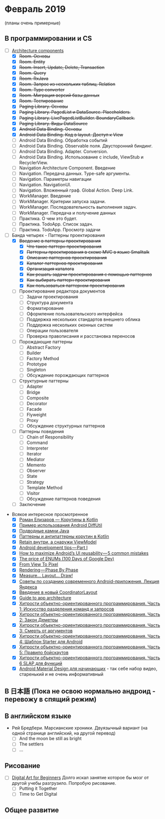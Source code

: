 # Февраль 2019
(планы очень примерные) 
## В программировании и CS
- [ ] [Architecture components](https://startandroid.ru/ru/courses/architecture-components.html)
  - [x] ~~Room. Основы~~
  - [x] ~~Room. Entity~~
  - [x] ~~Room. Insert, Update, Delete, Transaction~~ 
  - [x] ~~Room. Query~~ 
  - [x] ~~Room. RxJava~~
  - [x] ~~Room. Запрос из нескольких таблиц. Relation~~ 
  - [x] ~~Room. Type converter~~
  - [x] ~~Room. Миграция версий базы данных~~
  - [x] ~~Room. Тестирование~~
  - [x] ~~Paging Library. Основы~~
  - [x] ~~Paging Library. PagedList и DataSource. Placeholders.~~
  - [x] ~~Paging Library. LivePagedListBuilder. BoundaryCallback.~~
  - [x] ~~Paging Library. Виды DataSource~~
  - [x] ~~Android Data Binding. Основы~~
  - [x] ~~Android Data Binding. Код в layout. Доступ к View~~
  - [ ] Android Data Binding. Обработка событий 
  - [ ] Android Data Binding. Observable поля. Двусторонний биндинг. 
  - [ ] Android Data Binding. Adapter. Conversion. 
  - [ ] Android Data Binding. Использование с include, ViewStub и RecyclerView. 
  - [ ] Navigation Architecture Component. Введение 
  - [ ] Navigation. Передача данных. Type-safe аргументы. 
  - [ ] Navigation. Параметры навигации 
  - [ ] Navigation. NavigationUI. 
  - [ ] Navigation. Вложенный граф. Global Action. Deep Link. 
  - [ ] WorkManager. Введение 
  - [ ] WorkManager. Критерии запуска задачи. 
  - [ ] WorkManager. Последовательность выполнения задач. 
  - [ ] WorkManager. Передача и получение данных 
  - [ ] Практика. О чем это будет. 
  - [ ] Практика. TodoApp. Список задач. 
  - [ ] Практика. TodoApp. Просмотр задачи 
- [ ] Банда четырех - Паттерны проектирования
  - [x] ~~Введение в паттерны проектирования~~
    - [x] ~~Что такое паттерн проектирования~~
    - [x] ~~Паттерны проектирования в схеме MVC в языке Smalltalk~~
    - [x] ~~Описание паттернов проектирования~~
    - [x] ~~Каталог паттернов проектирования~~
    - [x] ~~Организация каталога~~
    - [x] ~~Как решать задачи проектирования с помощью паттернов~~
    - [x] ~~Как выбирать паттерн проектирования~~
    - [x] ~~Как пользоваться паттерном проектирования~~
  - [ ] Проектирование редактора документов
    - [ ] Задачи проектирования
    - [ ] Структура документа
    - [ ] Форматирование
    - [ ] Оформление пользовательского интерфейса
    - [ ] Поддержка нескольких стандартов внешнего облика
    - [ ] Поддержка нескольких оконных систем
    - [ ] Операции пользователя
    - [ ] Проверка правописания и расстановка переносов
  - [ ] Порождающие паттерны
    - [ ] Abstract Factory
    - [ ] Builder
    - [ ] Factory Method
    - [ ] Prototype
    - [ ] Singleton
    - [ ] Обсуждение порождающих паттернов
  - [ ] Структурные паттерны
    - [ ] Adapter
    - [ ] Bridge
    - [ ] Composite
    - [ ] Decorator
    - [ ] Facade
    - [ ] Flyweight
    - [ ] Proxy
    - [ ] Обсуждение структурных паттернов
  - [ ] Паттерны поведения
    - [ ] Chain of Responsibility
    - [ ] Command
    - [ ] Interpreter
    - [ ] Iterator
    - [ ] Mediator
    - [ ] Memento
    - [ ] Observer
    - [ ] State
    - [ ] Strategy
    - [ ] Template Method
    - [ ] Visitor
    - [ ] Обсуждение паттернов поведения
  - [ ] Заключение
- Всякое интересное просмотренное
  - [x] [Роман Елизаров — Корутины в Kotlin](https://www.youtube.com/watch?v=rB5Q3y73FTo)
  - [x] [Пример использования Android DiffUtil](https://startandroid.ru/ru/blog/504-primer-ispolzovanija-android-diffutil.html)
  - [x] [Подводные камни Java](https://habr.com/ru/post/439642/)
  - [x] [Паттерны и антипаттерны корутин в Kotlin](https://habr.com/ru/post/432942/)
  - [x] [Retain внутри, а снаружи ViewModel](https://habr.com/ru/post/439926/)
  - [x] [Android development tips — Part I](https://medium.com/code-procedure-and-rants/android-development-tips-part-i-8b07420b6e3b)
  - [x] [How to maximize Android’s UI reusability — 5 common mistakes](https://proandroiddev.com/how-to-maximize-androids-ui-reusability-5-common-mistakes-cb2571216a9f)
  - [x] [The price of ENUMs (100 Days of Google Dev)](https://www.youtube.com/watch?v=Hzs6OBcvNQE)
  - [x] [From View To Pixel](https://medium.com/@britt.barak/from-view-to-pixel-5a9b7470f3fd)
  - [x] [Rendering — Phase By Phase](https://medium.com/@britt.barak/rendering-phase-by-phase-7ea8c9885eb2)
  - [x] [Measure… Layout… Draw!](https://medium.com/@britt.barak/measure-layout-draw-483c6a4d2fab)
  - [x] [Советы по созданию современного Android-приложения. Лекция Яндекса](https://habr.com/ru/company/yandex/blog/344898/)
  - [x] [Введение в новый CoordinatorLayout](https://habr.com/ru/post/265119/)
  - [x] [Guide to app architecture](https://developer.android.com/jetpack/docs/guide)
  - [x] [Хитрости объектно-ориентированного программирования. Часть 1: Искусство разделения команд и запросов](https://medium.com/nuances-of-programming/хитрости-объектно-ориентированного-программирования-1-искусство-разделения-команд-и-запросов-8e1cf7202783)
  - [x] [Хитрости объектно-ориентированного программирования. Часть 2: Закон Деметры](https://medium.com/nuances-of-programming/хитрости-объектно-ориентированного-программирования-часть-2-закон-деметры-e415b6408dff)
  - [x] [Хитрости объектно-ориентированного программирования. Часть 3: Смерть от аргументов](https://medium.com/nuances-of-programming/хитрости-объектно-ориентированного-программирования-часть-3-смерть-от-аргументов-871bfcd556c4)
  - [x] [Хитрости объектно-ориентированного программирования. Часть 4: Шаблон Starter для Android](https://medium.com/nuances-of-programming/хитрости-объектно-ориентированного-программирования-часть-4-шаблон-starter-для-android-c678199b5cbe)
  - [x] [Хитрости объектно-ориентированного программирования. Часть 5: Правило бойскаутов](https://medium.com/nuances-of-programming/хитрости-объектно-ориентированного-программирования-часть-5-правило-бойскаутов-5132fbedc46d)
  - [x] [Хитрости объектно-ориентированного программирования. Часть 6 SLAP для функций](https://medium.com/nuances-of-programming/хитрости-объектно-ориентированного-программирования-часть-6-slap-для-функций-743cae7a1ef7)
  - [x] [Android Material Design для начинающих](https://devcolibri.com/course/android-material-design-%d0%b4%d0%bb%d1%8f-%d0%bd%d0%b0%d1%87%d0%b8%d0%bd%d0%b0%d1%8e%d1%89%d0%b8%d1%85/) - так себе набор видео, старенький и не очень информативный
## В 日本語 (Пока не освою нормально андроид - перевожу в спящий режим)

## В английском языке
- Рей Бредбери. Марсианские хроники. Двуязычный вариант (на одной странице английский, на другой перевод)
  - [ ] And the moon be still as bright
  - [ ] The settlers
  - [ ] ...

## Рисование
- [ ] [Digital Art for Beginners](https://www.udemy.com/digital-art-101-from-beginner-to-pro) Долго искал занятие которое бы мозг от другой учебы разгрузило. Попробую рисование.
  - [ ] Putting it Together
  - [ ] Time to Get Digital
## Общее развитие